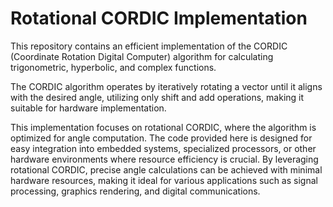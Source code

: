 # Rotational CORDIC Implementation

This repository contains an efficient implementation of the CORDIC (Coordinate Rotation Digital Computer) algorithm for calculating trigonometric, hyperbolic, and complex functions.

The CORDIC algorithm operates by iteratively rotating a vector until it aligns with the desired angle, utilizing only shift and add operations, making it suitable for hardware implementation. 

This implementation focuses on rotational CORDIC, where the algorithm is optimized for angle computation. The code provided here is designed for easy integration into embedded systems, specialized processors, or other hardware environments where resource efficiency is crucial. By leveraging rotational CORDIC, precise angle calculations can be achieved with minimal hardware resources, making it ideal for various applications such as signal processing, graphics rendering, and digital communications.

